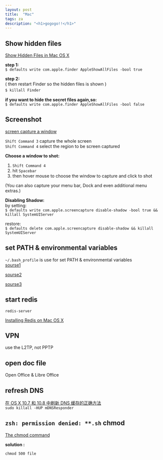 ```yaml
---
layout: post
title:  "Mac"
tags: za
description: "<h1>gogogo!!</h1>"
---
```

## Show hidden files
[Show Hidden Files in Mac OS X]

__step 1:__  
`$ defaults write com.apple.finder AppleShowAllFiles -bool true`
 
__step 2:__  
( then restart Finder so the hidden files is shown )     
`$ killall Finder`  　    

__if you want to hide the secret files again,so:__  
`$ defaults write com.apple.finder AppleShowAllFiles -bool false` 


## Screenshot
[screen capture a window]

`Shift Command 3` capture the whole screen  
`Shift Command 4` select the region to be screen captured

__Choose a window to shot:__  
1. `Shift Command 4`  
2. hit `Spacebar`  
3. then hover mouse to choose the window to capture and click to shot  

(You can also capture your menu bar, Dock and even additional menu extras.)

__Disabling Shadow:__  
by setting:  
`$ defaults write com.apple.screencapture disable-shadow -bool true && killall SystemUIServer`

restore:  
`$ defaults delete com.apple.screencapture disable-shadow && killall SystemUIServer`


## set PATH & environmental variables
 `~/.bash_profile` is use for set PATH & environmental variables  
[sourse1]

[sourse2]

[sourse3]

## start redis
`redis-server`

[Installing Redis on Mac OS X]

## VPN

use the L2TP, not PPTP

## open doc file 
Open Office & Libre Office

## refresh DNS
[在 OS X 10.7 和 10.8 中刷新 DNS 缓存的正确方法]  
`sudo killall -HUP mDNSResponder`

## `zsh: permission denied: **.sh`  chmod
[The chmod command](http://www.linuxtopia.org/online_books/introduction_to_linux/linux_The_chmod_command.html)

**solution :**

`chmod 500 file`


[Show Hidden Files in Mac OS X]: http://osxdaily.com/2009/02/25/show-hidden-files-in-os-x/
[screen capture a window]:http://usingmac.com/2008/7/3/screen-capture-a-window/
[sourse1]:http://www.joshstaiger.org/archives/2005/07/bash_profile_vs.html
[sourse2]:http://tldp.org/LDP/abs/html/sample-bashrc.html
[sourse3]:http://stackoverflow.com/questions/415403/whats-the-difference-between-bashrc-bash-profile-and-environment
[在 OS X 10.7 和 10.8 中刷新 DNS 缓存的正确方法]:http://www.guomii.com/posts/30221
[Installing Redis on Mac OS X]:http://jasdeep.ca/2012/05/installing-redis-on-mac-os-x/
